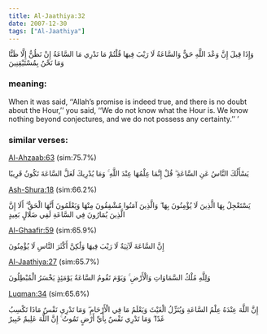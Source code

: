 ```yaml
---
title: Al-Jaathiya:32
date: 2007-12-30
tags: ["Al-Jaathiya"]
---
```

وَإِذَا قِيلَ إِنَّ وَعْدَ اللَّهِ حَقٌّ وَالسَّاعَةُ لَا رَيْبَ فِيهَا قُلْتُمْ مَا نَدْرِي مَا السَّاعَةُ إِنْ نَظُنُّ إِلَّا ظَنًّا وَمَا نَحْنُ بِمُسْتَيْقِنِينَ
### meaning: 
When it was said, ‘‘Allah’s promise is indeed true, and there is no doubt about the Hour,’’ you said, ‘‘We do not know what the Hour is. We know nothing beyond conjectures, and we do not possess any certainty.’’ ’
### similar verses: 

[Al-Ahzaab:63](/33/63) (sim:75.7%)

يَسْأَلُكَ النَّاسُ عَنِ السَّاعَةِ ۖ قُلْ إِنَّمَا عِلْمُهَا عِنْدَ اللَّهِ ۚ وَمَا يُدْرِيكَ لَعَلَّ السَّاعَةَ تَكُونُ قَرِيبًا

[Ash-Shura:18](/42/18) (sim:66.2%)

يَسْتَعْجِلُ بِهَا الَّذِينَ لَا يُؤْمِنُونَ بِهَا ۖ وَالَّذِينَ آمَنُوا مُشْفِقُونَ مِنْهَا وَيَعْلَمُونَ أَنَّهَا الْحَقُّ ۗ أَلَا إِنَّ الَّذِينَ يُمَارُونَ فِي السَّاعَةِ لَفِي ضَلَالٍ بَعِيدٍ

[Al-Ghaafir:59](/40/59) (sim:65.9%)

إِنَّ السَّاعَةَ لَآتِيَةٌ لَا رَيْبَ فِيهَا وَلَٰكِنَّ أَكْثَرَ النَّاسِ لَا يُؤْمِنُونَ

[Al-Jaathiya:27](/45/27) (sim:65.7%)

وَلِلَّهِ مُلْكُ السَّمَاوَاتِ وَالْأَرْضِ ۚ وَيَوْمَ تَقُومُ السَّاعَةُ يَوْمَئِذٍ يَخْسَرُ الْمُبْطِلُونَ

[Luqman:34](/31/34) (sim:65.6%)

إِنَّ اللَّهَ عِنْدَهُ عِلْمُ السَّاعَةِ وَيُنَزِّلُ الْغَيْثَ وَيَعْلَمُ مَا فِي الْأَرْحَامِ ۖ وَمَا تَدْرِي نَفْسٌ مَاذَا تَكْسِبُ غَدًا ۖ وَمَا تَدْرِي نَفْسٌ بِأَيِّ أَرْضٍ تَمُوتُ ۚ إِنَّ اللَّهَ عَلِيمٌ خَبِيرٌ
